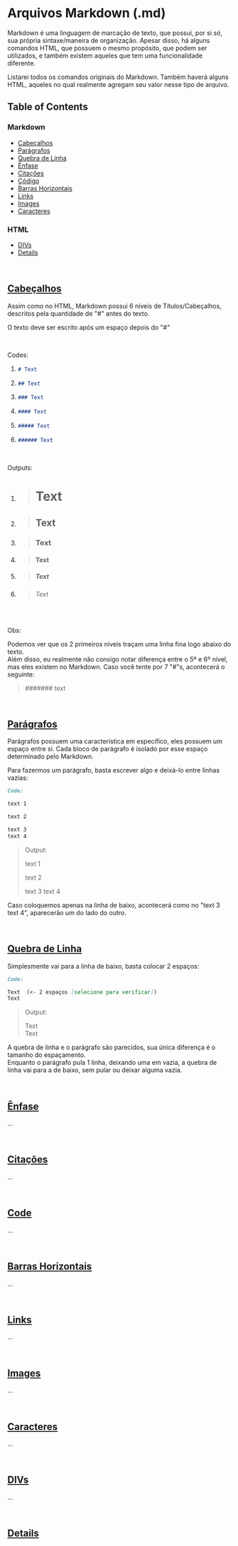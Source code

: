 # Arquivos Markdown (.md)

Markdown é uma linguagem de marcação de texto, que possui, por si só, sua própria sintaxe/maneira de organização. Apesar disso, há alguns comandos HTML, que possuem o mesmo propósito, que podem ser utilizados, e também existem aqueles que tem uma funcionalidade diferente.

Listarei todos os comandos originais do Markdown. Também haverá alguns HTML, aqueles no qual realmente agregam seu valor nesse tipo de arquivo.

## Table of Contents

### Markdown
- [Cabeçalhos](#cabecalhos)
- [Parágrafos](#paragrafos)
- [Quebra de Linha](#quebra-de-linha)
- [Ênfase](#enfase)
- [Citações](#citacoes)
- [Código](#code)
- [Barras Horizontais](#barras-horizontais)
- [Links](#links)
- [Images](#images)
- [Caracteres](#caracteres)

### HTML
- [DIVs](#divs)
- [Details](#details)

<br>



## [Cabeçalhos](#cabecalhos)

Assim como no HTML, Markdown possui 6 níveis de Títulos/Cabeçalhos, descritos pela quantidade de "\#" antes do texto.

O texto deve ser escrito após um espaço depois do "\#"

<br>

Codes:
1.  ``` Markdown
    # Text
    ```
2.  ``` Markdown
    ## Text
    ```
3.  ``` Markdown
    ### Text
    ```
4.  ``` Markdown
    #### Text
    ```
5.  ``` Markdown
    ##### Text
    ```
6.  ``` Markdown
    ###### Text
    ```

<br>

Outputs:
1. > # Text

2. > ## Text

3. > ### Text

4. > #### Text

5. > ##### Text

6. > ###### Text

<br>

Obs:

Podemos ver que os 2 primeiros níveis traçam uma linha fina logo abaixo do texto.  
Além disso, eu realmente não consigo notar diferença entre o 5º e 6º nível, mas eles existem no Markdown. Caso você tente por 7 "\#"s, acontecerá o seguinte:

> ####### text

<br>



## [Parágrafos](#paragrafos)

Parágrafos possuem uma característica em específico, eles possuem um espaço entre si. Cada bloco de parágrafo é isolado por esse espaço determinado pelo Markdown.

Para fazermos um parágrafo, basta escrever algo e deixá-lo entre linhas vazias:  

``` Markdown
Code:

text 1

text 2

text 3
text 4
```
> Output:
>
> text 1
>
> text 2
>
> text 3
> text 4

Caso coloquemos apenas na linha de baixo, acontecerá como no "text 3 text 4", aparecerão um do lado do outro.

<br>



## [Quebra de Linha](#quebra-de-linha)

Simplesmente vai para a linha de baixo, basta colocar 2 espaços:

``` Markdown
Code:

Text  (<- 2 espaços [selecione para verificar])
Text
```

> Output:
>
> Text  
> Text

A quebra de linha e o parágrafo são parecidos, sua única diferença é o tamanho do espaçamento.  
Enquanto o parágrafo pula 1 linha, deixando uma em vazia, a quebra de linha vai para a de baixo, sem pular ou deixar alguma vazia.

<br>



## [Ênfase](#enfase)

...

<br>



## [Citações](#citacoes)

...

<br>



## [Code](#code)

...

<br>



## [Barras Horizontais](#barras-horizontais)

...

<br>



## [Links](#links)

...

<br>



## [Images](#images)

...

<br>



## [Caracteres](#caracteres)

...

<br>



## [DIVs](#divs)

...

<br>



## [Details](#details)
